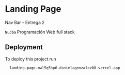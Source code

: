 
# Landing Page

Nav Bar - Entrega 2

`Nucba` Programación Web full stack


## Deployment

To deploy this project run 

```bash
  landing-page-mwl5q5bp6-danielagonzalez88.vercel.app
```


